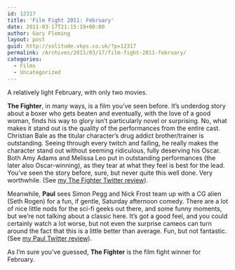 ```yaml
---
id: 12317
title: 'Film Fight 2011: February'
date: 2011-03-17T21:15:19+00:00
author: Gary Fleming
layout: post
guid: http://solitude.vkps.co.uk/?p=12317
permalink: /Archives/2011/03/17/film-fight-2011-february/
categories:
  - Films
  - Uncategorized
---
```

A relatively light February, with only two movies.

**The Fighter**, in many ways, is a film you&#8217;ve seen before. It&#8217;s underdog story about a boxer who gets beaten and eventually, with the love of a good woman, finds his way to glory isn&#8217;t particularly novel or surprising. No, what makes it stand out is the quality of the performances from the entire cast. Christian Bale as the titular character&#8217;s drug addict brother/trainer is outstanding. Seeing through every twitch and failing, he really makes the character stand out without seeming ridiculous, fully deserving his Oscar. Both Amy Adams and Melissa Leo put in outstanding performances (the later also Oscar-winning), as they tear at what they feel is best for the lead. You&#8217;ve seen the story before, sure, but never quite this well done. Very worthwhile. (See [my The Fighter Twitter review](http://twitter.com/garyfleming/status/36863067811745792)).

Meanwhile, **Paul** sees Simon Pegg and Nick Frost team up with a CG alien (Seth Rogen) for a fun, if gentle, Saturday afternoon comedy. There are a lot of nice little nods for the sci-fi geeks out there, and some funny moments, but we&#8217;re not talking about a classic here. It&#8217;s got a good feel, and you could certainly watch a lot worse, but not even the surprise cameos can turn around the fact that this is a little better than average. Fun, but not fantastic. (See [my Paul Twitter review](http://twitter.com/garyfleming/status/41871971675414528)).

As I&#8217;m sure you&#8217;ve guessed, **The Fighter** is the film fight winner for February.
